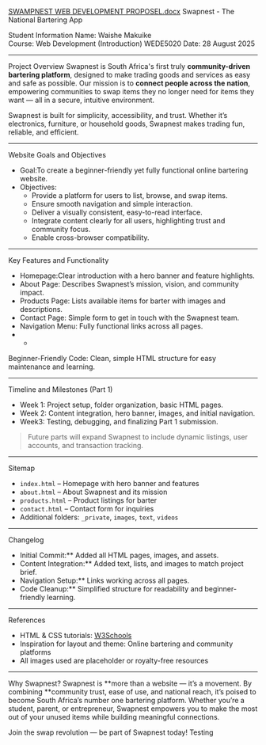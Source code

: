 [SWAMPNEST WEB DEVELOPMENT PROPOSEL.docx](https://github.com/user-attachments/files/22033692/SWAMPNEST.WEB.DEVELOPMENT.PROPOSEL.docx)
 Swapnest - The National Bartering App

 Student Information
Name: Waishe Makuike  
Course: Web Development (Introduction) WEDE5020
Date: 28 August 2025 

---

 Project Overview
Swapnest is South Africa's first truly **community-driven bartering platform**, designed to make trading goods and services as easy and safe as possible. Our mission is to **connect people across the nation**, empowering communities to swap items they no longer need for items they want — all in a secure, intuitive environment.  

Swapnest is built for simplicity, accessibility, and trust. Whether it’s electronics, furniture, or household goods, Swapnest makes trading fun, reliable, and efficient.  

---

 Website Goals and Objectives
- Goal:To create a beginner-friendly yet fully functional online bartering website.  
- Objectives:
  - Provide a platform for users to list, browse, and swap items.
  - Ensure smooth navigation and simple interaction.
  - Deliver a visually consistent, easy-to-read interface.
  - Integrate content clearly for all users, highlighting trust and community focus.
  - Enable cross-browser compatibility.

---

 Key Features and Functionality
- Homepage:Clear introduction with a hero banner and feature highlights.  
- About Page: Describes Swapnest’s mission, vision, and community impact.  
- Products Page: Lists available items for barter with images and descriptions.  
- Contact Page: Simple form to get in touch with the Swapnest team.  
- Navigation Menu: Fully functional links across all pages.  
- *
Beginner-Friendly Code: Clean, simple HTML structure for easy maintenance and learning.  

---

 Timeline and Milestones (Part 1)
- Week 1: Project setup, folder organization, basic HTML pages.  
- Week 2: Content integration, hero banner, images, and initial navigation.  
- Week3: Testing, debugging, and finalizing Part 1 submission.  

> Future parts will expand Swapnest to include dynamic listings, user accounts, and transaction tracking.  

---

Sitemap
- `index.html` – Homepage with hero banner and features  
- `about.html` – About Swapnest and its mission  
- `products.html` – Product listings for barter  
- `contact.html` – Contact form for inquiries  
- Additional folders: `_private`, `images`, `text`, `videos`  

---

 Changelog
- Initial Commit:** Added all HTML pages, images, and assets.  
- Content Integration:** Added text, lists, and images to match project brief.  
- Navigation Setup:** Links working across all pages.  
- Code Cleanup:** Simplified structure for readability and beginner-friendly learning.

---

References
- HTML & CSS tutorials: [W3Schools](https://www.w3schools.com)  
- Inspiration for layout and theme: Online bartering and community platforms  
- All images used are placeholder or royalty-free resources

---

Why Swapnest?
Swapnest is **more than a website — it’s a movement. By combining **community trust, ease of use, and national reach, it’s poised to become South Africa’s number one bartering platform. Whether you’re a student, parent, or entrepreneur, Swapnest empowers you to make the most out of your unused items while building meaningful connections.

Join the swap revolution — be part of Swapnest today!
Testing